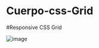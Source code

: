 # Cuerpo-css-Grid
#Responsive CSS Grid

![image](https://user-images.githubusercontent.com/84341975/182203181-337c585c-c0c0-4b10-bf40-d176055413ff.png)
